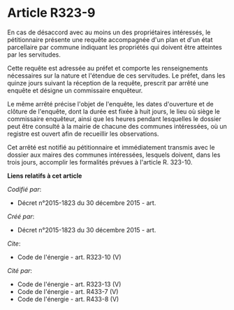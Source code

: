 # Article R323-9

En cas de désaccord avec au moins un des propriétaires intéressés, le pétitionnaire présente une requête accompagnée d'un
plan et d'un état parcellaire par commune indiquant les propriétés qui doivent être atteintes par les servitudes. 

Cette requête est adressée au préfet et comporte les renseignements nécessaires sur la nature et l'étendue de ces servitudes.
Le préfet, dans les quinze jours suivant la réception de la requête, prescrit par arrêté une enquête et désigne un
commissaire enquêteur.

Le même arrêté précise l'objet de l'enquête, les dates d'ouverture et de clôture de l'enquête, dont la durée est fixée à huit
jours, le lieu où siège le commissaire enquêteur, ainsi que les heures pendant lesquelles le dossier peut être consulté à la
mairie de chacune des communes intéressées, où un registre est ouvert afin de recueillir les observations. 

Cet arrêté est notifié au pétitionnaire et immédiatement transmis avec le dossier aux maires des communes intéressées,
lesquels doivent, dans les trois jours, accomplir les formalités prévues à l'article R. 323-10.

**Liens relatifs à cet article**

_Codifié par_:

  - Décret n°2015-1823 du 30 décembre 2015 - art.

_Créé par_:

  - Décret n°2015-1823 du 30 décembre 2015 - art.

_Cite_:

  - Code de l'énergie - art. R323-10 (V)

_Cité par_:

  - Code de l'énergie - art. R323-13 (V)
  - Code de l'énergie - art. R433-7 (V)
  - Code de l'énergie - art. R433-8 (V)

